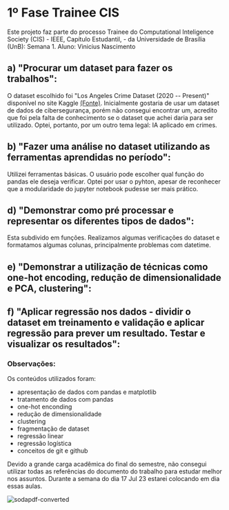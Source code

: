 # 1º Fase Trainee CIS
Este projeto faz parte do processo Trainee do Computational Inteligence Society (CIS) - IEEE, Capítulo Estudantil, - da Universidade de Brasília (UnB): Semana 1. Aluno: Vinicius Nascimento

## a) "Procurar um dataset para fazer os trabalhos":
O dataset escolhido foi "Los Angeles Crime Dataset (2020 -- Present)" disponível no site Kaggle [(Fonte)](https://www.kaggle.com/datasets/nathaniellybrand/los-angeles-crime-dataset-2020-present?resource=download). Inicialmente gostaria de usar um dataset de dados de cibersegurança, porém não consegui encontrar um, acredito que foi pela falta de conhecimento se o dataset que achei daria para ser utilizado.
Optei, portanto, por um outro tema legal: IA aplicado em crimes.

## b) "Fazer uma análise no dataset utilizando as ferramentas aprendidas no período":
Utilizei ferramentas básicas. O usuário pode escolher qual função do pandas ele deseja verificar. Optei por usar o pyhton, apesar de reconhecer que a modularidade do jupyter notebook pudesse ser mais prático.

## d) "Demonstrar como pré processar e representar os diferentes tipos de dados":
Esta subdivido em funções. Realizamos algumas verificações do dataset e formatamos algumas colunas, principalmente problemas com datetime.

## e) "Demonstrar a utilização de técnicas como one-hot encoding, redução de dimensionalidade e PCA, clustering":

## f) "Aplicar regressão nos dados - dividir o dataset em treinamento e validação e aplicar regressão para prever um resultado. Testar e visualizar os resultados":

### Observações:
Os conteúdos utilizados foram:
- apresentação de dados com pandas e matplotlib
- tratamento de dados com pandas
- one-hot enconding
- redução de dimensionalidade
- clustering
- fragmentação de dataset
- regressão linear
- regressão logística
- conceitos de git e github

Devido a grande carga acadêmica do final do semestre, não consegui utilizar todas as referências do documento do trabalho para estudar melhor nos assuntos. Durante a semana do dia 17 Jul 23 estarei colocando em dia essas aulas.

![sodapdf-converted](https://github.com/ViniciusGN/CIS-1-Trainee/assets/80403948/95b8e05f-b350-41b7-b562-ebb310e47baa)

